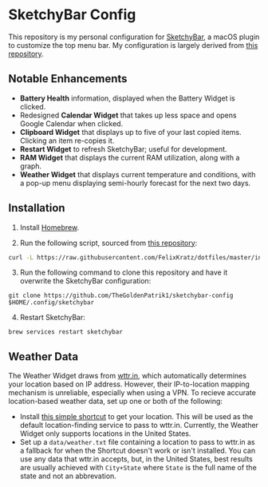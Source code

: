 # SketchyBar Config

This repository is my personal configuration for [SketchyBar](https://github.com/FelixKratz/SketchyBar), a macOS plugin to customize the top menu bar. My configuration is largely derived from [this repository](https://github.com/FelixKratz/dotfiles).

## Notable Enhancements

- **Battery Health** information, displayed when the Battery Widget is clicked.
- Redesigned **Calendar Widget** that takes up less space and opens Google Calendar when clicked.
- **Clipboard Widget** that displays up to five of your last copied items. Clicking an item re-copies it.
- **Restart Widget** to refresh SketchyBar; useful for development.
- **RAM Widget** that displays the current RAM utilization, along with a graph.
- **Weather Widget** that displays current temperature and conditions, with a pop-up menu displaying semi-hourly forecast for the next two days.

## Installation

1. Install [Homebrew](https://brew.sh/).

2. Run the following script, sourced from [this repository](https://github.com/FelixKratz/dotfiles):

```bash
curl -L https://raw.githubusercontent.com/FelixKratz/dotfiles/master/install_sketchybar.sh | sh
```

3. Run the following command to clone this repository and have it overwrite the SketchyBar configuration:

```
git clone https://github.com/TheGoldenPatrik1/sketchybar-config $HOME/.config/sketchybar
```

4. Restart SketchyBar:

```
brew services restart sketchybar
```

## Weather Data

The Weather Widget draws from [wttr.in](https://github.com/chubin/wttr.in), which automatically determines your location based on IP address. However, their IP-to-location mapping mechanism is unreliable, especially when using a VPN. To recieve accurate location-based weather data, set up one or both of the following:

- Install [this simple shortcut](https://www.icloud.com/shortcuts/6d1018c04fe2490cb241425d8f133e0c) to get your location. This will be used as the default location-finding service to pass to wttr.in. Currently, the Weather Widget only supports locations in the United States.
- Set up a `data/weather.txt` file containing a location to pass to wttr.in as a fallback for when the Shortcut doesn't work or isn't installed. You can use any data that wttr.in accepts, but, in the United States, best results are usually achieved with `City+State` where `State` is the full name of the state and not an abbrevation.
